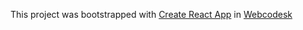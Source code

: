 This project was bootstrapped with [Create React App](https://github.com/facebook/create-react-app) in [Webcodesk](https://webcodesk.com)
